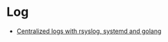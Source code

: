 # Log

* [Centralized logs with rsyslog, systemd and golang](https://indevwith.streamroot.io/centralized-logs-with-rsyslog-systemd-and-golang/)
